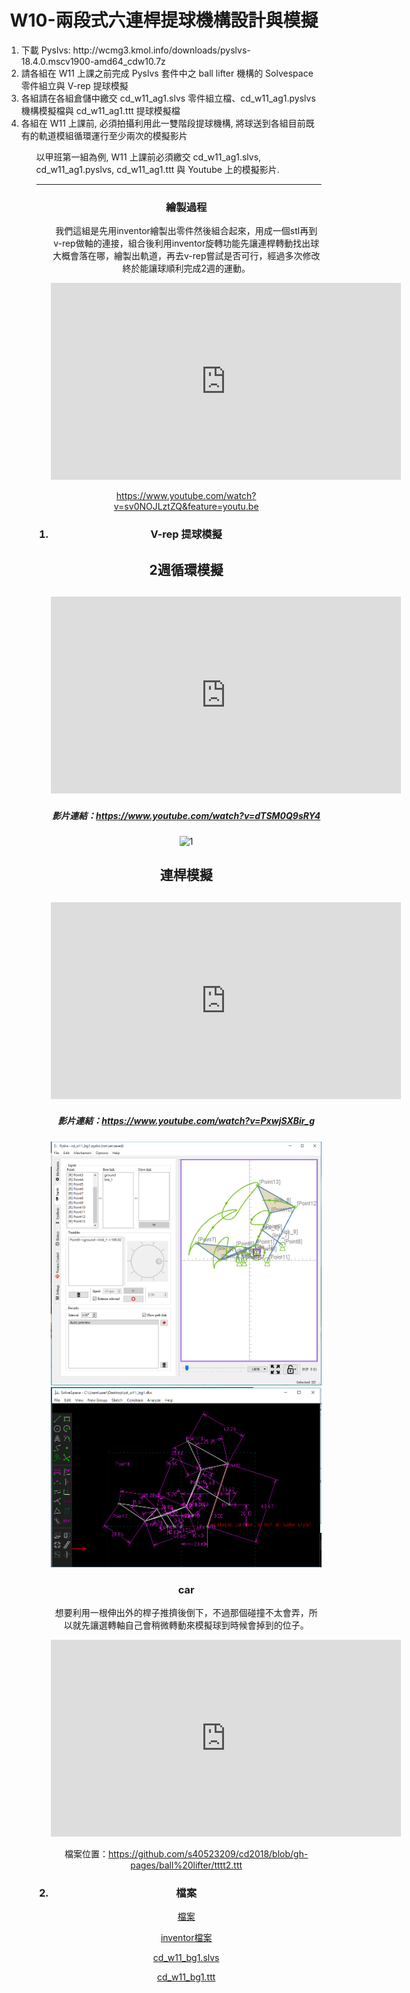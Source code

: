 <center>
<H1> W10-兩段式六連桿提球機構設計與模擬</br>
</h1>
</center>

<ol>
<li>下載 Pyslvs: http://wcmg3.kmol.info/downloads/pyslvs-18.4.0.mscv1900-amd64_cdw10.7z<br/>

<li>請各組在 W11 上課之前完成 Pyslvs 套件中之 ball lifter 機構的 Solvespace 零件組立與 V-rep 提球模擬<br/>

<li>各組請在各組倉儲中繳交 cd_w11_ag1.slvs 零件組立檔、cd_w11_ag1.pyslvs 機構模擬檔與 cd_w11_ag1.ttt 提球模擬檔<br/>

<li>各組在 W11 上課前, 必須拍攝利用此一雙階段提球機構, 將球送到各組目前既有的軌道模組循環運行至少兩次的模擬影片<br/><ol/>


以甲班第一組為例, W11 上課前必須繳交 cd_w11_ag1.slvs, cd_w11_ag1.pyslvs, cd_w11_ag1.ttt 與 Youtube 上的模擬影片.

---

<ol type="1">
<center>

<h3>繪製過程</h3>

我們這組是先用inventor繪製出零件然後組合起來，用成一個stl再到v-rep做軸的連接，組合後利用inventor旋轉功能先讓連桿轉動找出球大概會落在哪，繪製出軌道，再去v-rep嘗試是否可行，經過多次修改終於能讓球順利完成2週的運動。

<iframe width="560" height="315" src="https://www.youtube.com/embed/sv0NOJLztZQ" frameborder="0" allow="autoplay; encrypted-media" allowfullscreen></iframe>

<a href="https://www.youtube.com/watch?v=sv0NOJLztZQ&feature=youtu.be">https://www.youtube.com/watch?v=sv0NOJLztZQ&feature=youtu.be



<h3><li>V-rep 提球模擬</br></h3>




<h2>2週循環模擬<h2/>
 
<iframe width="560" height="315" src="https://www.youtube.com/embed/dTSM0Q9sRY4" frameborder="0" allow="autoplay; encrypted-media" allowfullscreen></iframe>



<h5>影片連結：<a href="https://www.youtube.com/watch?v=dTSM0Q9sRY4">https://www.youtube.com/watch?v=dTSM0Q9sRY4
</a>
</h5> 

<img src="https://github.com/cow2166/66969/blob/master/966/20180508_221639.gif?raw=true" alt="1">




<h2>連桿模擬<h2/>


<iframe width="560" height="315" src="https://www.youtube.com/embed/PxwjSXBir_g" frameborder="0" allow="autoplay; encrypted-media" allowfullscreen></iframe>

<h5>影片連結：<a href="https://www.youtube.com/watch?v=PxwjSXBir_g
">https://www.youtube.com/watch?v=PxwjSXBir_g

</a>

</h5>


<img src="https://github.com/cow2166/66969/blob/master/966/w11-1.PNG?raw=true">

<img src="https://github.com/cow2166/66969/blob/master/966/w11-2.PNG?raw=true">



<H3>car</h3>

想要利用一根伸出外的桿子推擠後倒下，不過那個碰撞不太會弄，所以就先讓選轉軸自己會稍微轉動來模擬球到時候會掉到的位子。

<iframe width="560" height="315" src="https://www.youtube.com/embed/tVeo7YB3nZU" frameborder="0" allow="autoplay; encrypted-media" allowfullscreen></iframe>
</br>

檔案位置：<a href="https://github.com/s40523209/cd2018/blob/gh-pages/ball%20lifter/tttt2.ttt
">https://github.com/s40523209/cd2018/blob/gh-pages/ball%20lifter/tttt2.ttt
</a>



<H3><li>檔案</br></H3>

[檔案](https://github.com/s40523209/cd2018/tree/gh-pages/ball%20lifter)

[inventor檔案](https://github.com/s40523209/cd2018/tree/gh-pages/inventor(2015)/0507)

[cd_w11_bg1.slvs](https://github.com/s40523209/cd2018/blob/gh-pages/ball%20lifter/cd_w11_bg1.slvs)

[cd_w11_bg1.ttt](https://github.com/s40523209/cd2018/blob/gh-pages/ball%20lifter/cd_w11_bg1.ttt)






